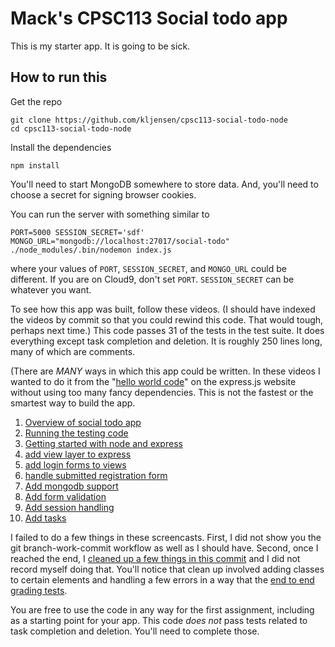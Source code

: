# Mack's CPSC113 Social todo app

This is my starter app. It is going to be sick.

## How to run this

Get the repo

    git clone https://github.com/kljensen/cpsc113-social-todo-node
    cd cpsc113-social-todo-node

Install the dependencies

    npm install

You'll need to start MongoDB somewhere to store data. And, you'll need to
choose a secret for signing browser cookies.

You can run the server with something similar to

    PORT=5000 SESSION_SECRET='sdf' MONGO_URL="mongodb://localhost:27017/social-todo" ./node_modules/.bin/nodemon index.js

where your values of `PORT`, `SESSION_SECRET`, and `MONGO_URL` could be different.
If you are on Cloud9, don't set `PORT`. `SESSION_SECRET` can be whatever you
want.

To see how this app was built, follow these videos. (I should have indexed the
videos by commit so that you could rewind this code. That would tough,
perhaps next time.) This code passes 31 of the tests in the test suite. It
does everything except task completion and deletion. It is roughly 250 lines
long, many of which are comments.

(There are *MANY* ways in which this app could be written. In these videos
I wanted to do it from the "[hello world code](http://expressjs.com/en/starter/hello-world.html)"
on the express.js website without using too many fancy dependencies. This is
not the fastest or the smartest way to build the app.

1. [Overview of social todo app](https://youtu.be/fZrtAwUUgyE)
1. [Running the testing code](https://youtu.be/7U5elRuEgR4)
1. [Getting started with node and express](https://youtu.be/BJPDWI4Muhg)
1. [add view layer to express](https://youtu.be/LswuoN0Ru68)
1. [add login forms to views](https://youtu.be/QiVs4iaRMco)
1. [handle submitted registration form](https://youtu.be/VKz4tKH2mME)
1. [Add mongodb support](https://youtu.be/fh5yIRR5eTU)
1. [Add form validation ](https://youtu.be/kMWyKoJ_cwc)
1. [Add session handling](https://youtu.be/vRxzjfxfCc8)
1. [Add tasks](https://youtu.be/NnEL3zHrItw)

I failed to do a few things in these screencasts. First, I did not show you
the git branch-work-commit workflow as well as I should have. Second, once
I reached the end, I
[cleaned up a few things in this commit](https://github.com/kljensen/cpsc113-social-todo-node/commit/d5ae48f998c13a83c2a52575114875b5ff6e6a1b)
and I did not record myself doing that. You'll notice that clean up involved
adding classes to certain elements and handling a few errors in a way that
the [end to end grading tests](https://git.yale.edu/cpsc-113-spring-2016/todo-e2e-tests).

You are free to use the code in any way for the first assignment, including as a
starting point for your app. This code *does not* pass tests related to task
completion and deletion. You'll need to complete those.
